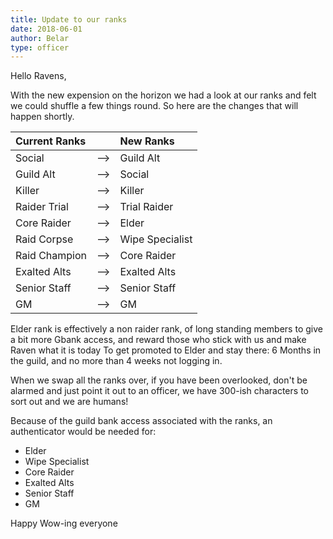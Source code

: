 ```yaml
---
title: Update to our ranks
date: 2018-06-01
author: Belar
type: officer
---
```


Hello Ravens,

With the new expension on the horizon we had a look at our ranks and felt we could shuffle a few things round.
So here are the changes that will happen shortly.

| **Current Ranks** |       | New Ranks          |
|:------------------|:-----:|:-------------------|
| Social            |  -->  | Guild Alt          |
| Guild Alt         |  -->  | Social             |
| Killer            |  -->  | Killer             |
| Raider Trial      |  -->  | Trial Raider       |
| Core Raider       |  -->  | Elder              |
| Raid Corpse       |  -->  | Wipe Specialist    |
| Raid Champion     |  -->  | Core Raider        |
| Exalted Alts      |  -->  | Exalted Alts       |
| Senior Staff      |  -->  | Senior Staff       |
| GM                |  -->  | GM                 |

Elder rank is effectively a non raider rank, of long standing members to give a bit more Gbank access, and reward those who stick with us and make Raven what it is today 
To get promoted to Elder and stay there:
6 Months in the guild, and no more than 4 weeks not logging in.

When we swap all the ranks over, if you have been overlooked, don't be alarmed and just point it out to an officer, we have 300-ish characters to sort out and we are humans!

Because of the guild bank access associated with the ranks, an authenticator would be needed for:

 - Elder
 - Wipe Specialist
 - Core Raider
 - Exalted Alts
 - Senior Staff
 - GM

Happy Wow-ing everyone 
